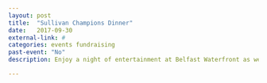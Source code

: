 ```yaml
---
layout: post
title:  "Sullivan Champions Dinner"
date:   2017-09-30
external-link: #
categories: events fundraising
past-event: "No"
description: Enjoy a night of entertainment at Belfast Waterfront as we recognise and celebrate the achievements of our alumni across a plethora of career paths - Arts, Science, Music, Sports, Business and Academia.

---
```


<!-- Add content here -->

